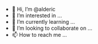 - 👋 Hi, I’m @alderic
- 👀 I’m interested in ...
- 🌱 I’m currently learning ...
- 💞️ I’m looking to collaborate on ...
- 📫 How to reach me ...

<!---
alderic/alderic is a ✨ special ✨ repository because its `README.md` (this file) appears on your GitHub profile.
You can click the Preview link to take a look at your changes.
--->
